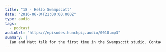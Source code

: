 ```yaml
---
title: "18 - Hello Swampscott"
date: "2016-06-04T21:00:00.000Z"
type: audio
tags:
  - podcast
audioUrl: "https://episodes.hunchpig.audio/0018.mp3"
summary: |
  Ian and Matt talk for the first time in the Swampscott studio. Contact us at http://twitter.com/hunchpig for sponsorship opportunities. Our next sponsorship is available for $4!
---
```

